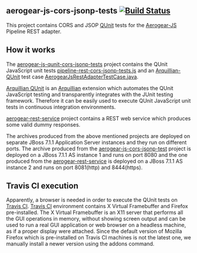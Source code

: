 ## aerogear-js-cors-jsonp-tests [![Build Status](https://travis-ci.org/tolis-e/aerogear-js-cors-jsonp-tests.png?branch=master)](https://travis-ci.org/tolis-e/aerogear-js-cors-jsonp-tests)
This project contains CORS and JSOP [QUnit](http://qunitjs.com/) tests for the [Aerogear-JS](https://github.com/aerogear/aerogear-js) Pipeline REST adapter.

## How it works
The [aerogear-js-qunit-cors-jsonp-tests](https://github.com/tolis-e/aerogear-js-cors-jsonp-tests/tree/master/aerogear-js-qunit-cors-jsonp-tests) project contains the QUnit JavaScript unit tests [pipeline-rest-cors-jsonp-tests.js](https://github.com/tolis-e/aerogear-js-cors-jsonp-tests/blob/master/aerogear-js-qunit-cors-jsonp-tests/src/main/webapp/assets/js/test/pipeline-rest-cors-jsonp-tests.js) and an [Arquillian-QUnit](https://github.com/arquillian/arquillian-extension-qunit) test case [AerogearJsRestAdapterTestCase.java](https://github.com/tolis-e/aerogear-js-cors-jsonp-tests/blob/master/aerogear-js-qunit-cors-jsonp-tests/src/test/java/org/jboss/aerogear/js/pipeline/rest/AerogearJsRestAdapterTestCase.java).

[Arquillian QUnit](https://github.com/arquillian/arquillian-extension-qunit) is an [Arquillian](http://arquillian.org/) extension which automates the QUnit JavaScript testing and transparently integrates with the JUnit testing framework. Therefore it can be easily used to execute QUnit JavaScript unit tests in continuous integration environments.

[aerogear-rest-service](https://github.com/tolis-e/aerogear-js-cors-jsonp-tests/tree/master/aerogear-rest-service) project contains a REST web service which produces some valid dummy responses.

The archives produced from the above mentioned projects are deployed on separate JBoss 7.1.1 Application Server instances and they run on different ports. The archive produced from the [aerogear-js-cors-jsonp-test](https://github.com/tolis-e/aerogear-js-cors-jsonp-tests/tree/master/aerogear-js-qunit-cors-jsonp-tests) project is deployed on a JBoss 7.1.1 AS instance 1 and runs on port 8080 and the one produced from the [aerogear-rest-service](https://github.com/tolis-e/aerogear-js-cors-jsonp-tests/tree/master/aerogear-rest-service) is deployed on a JBoss 7.1.1 AS instance 2 and runs on port 8081(http) and 8444(https).

## Travis CI execution
Apparently, a browser is needed in order to execute the QUnit tests on [Travis CI](http://travis-ci.org/). [Travis CI](http://travis-ci.org/) environment contains X Virtual Framebuffer and Firefox pre-installed. The X Virtual Framebuffer is an X11 server that performs all the GUI operations in memory, without showing screen output and can be used to run a real GUI application or web browser on a headless machine, as if a proper display were attached. Since the default version of Mozilla Firefox which is pre-installed on Travis CI machines is not the latest one, we manually install a newer version using the addons command.

